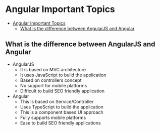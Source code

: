 # Angular Important Topics

- [Angular Important Topics](#angular-important-topics)
	- [What is the difference between AngularJS and Angular](#what-is-the-difference-between-angularjs-and-angular)


## What is the difference between AngularJS and Angular

* AngularJS
  * It is based on MVC architecture
  * It uses JavaScript to build the application
  * Based on controllers concept
  * No support for mobile platforms
  * Difficult to build SEO friendly application
* Angular
  * This is based on Service/Controller
  * Uses TypeScript to build the application
  * This is a component based UI approach
  * Fully supports mobile platforms
  * Ease to build SEO friendly applications
